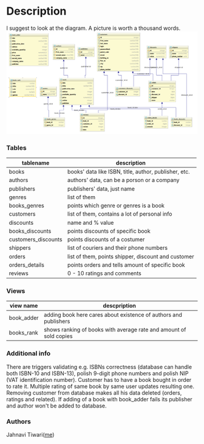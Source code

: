 # Description
I suggest to look at the diagram. A picture is worth a thousand words.
![diagram](diagram.png?raw=true)

### Tables
|tablename|description|
|----------|----------|
|books|books' data like ISBN, title, author, publisher, etc.|
|authors|authors' data, can be a porson or a company|
|publishers|publishers' data, just name|
|genres|list of them|
|books_genres|points which genre or genres is a book|
|customers|list of them, contains a lot of personal info|
|discounts|name and % value|
|books_discounts|points discounts of specific book|
|customers_discounts|points discounts of a costumer|
|shippers|list of couriers and their phone numbers|
|orders|list of them, points shipper, discount and customer|
|orders_details|points orders and tells amount of specific book|
|reviews|0 - 10 ratings and comments|
### Views
|view name|descpription|
|-|-|
|book_adder|adding book here cares about existence of authors and publishers|
|books_rank|shows ranking of books with average rate and amount of sold copies|

### Additional info
There are triggers validating e.g. ISBNs correctness (database can handle both ISBN-10 and ISBN-13), polish 9-digit phone numbers and polish NIP (VAT identification number).
Customer has to have a book bought in order to rate it. Multiple rating of same book by same user updates resulting one.
Removing customer from database makes all his data deleted (orders, ratings and related).
If adding of a book with book_adder fails its publisher and author won't be added to database.

### Authors
Jahnavi Tiwari([me](https://github.com/jahnavitiwari789))
